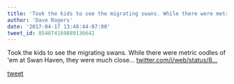 ```yaml
---
title: 'Took the kids to see the migrating swans. While there were metric oodles of...'
author: 'Dave Rogers'
date: '2017-04-17 13:48:44-07:00'
tweet_id: 854074169889136642
---
```

Took the kids to see the migrating swans. While there were metric oodles of 'em at Swan Haven, they were much close… [twitter.com/i/web/status/8…](https://twitter.com/i/web/status/854074169889136642)

[tweet](https://twitter.com/yukondude/status/854074169889136642)